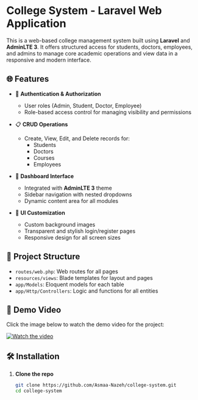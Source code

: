 # College System - Laravel Web Application

This is a web-based college management system built using **Laravel** and **AdminLTE 3**. It offers structured access for students, doctors, employees, and admins to manage core academic operations and view data in a responsive and modern interface.

## 🌐 Features

- 🔐 **Authentication & Authorization**
  - User roles (Admin, Student, Doctor, Employee)
  - Role-based access control for managing visibility and permissions

- 📋 **CRUD Operations**
  - Create, View, Edit, and Delete records for:
    - Students
    - Doctors
    - Courses
    - Employees

- 🧭 **Dashboard Interface**
  - Integrated with **AdminLTE 3** theme
  - Sidebar navigation with nested dropdowns
  - Dynamic content area for all modules

- 🎨 **UI Customization**
  - Custom background images
  - Transparent and stylish login/register pages
  - Responsive design for all screen sizes

## 📂 Project Structure

- `routes/web.php`: Web routes for all pages
- `resources/views`: Blade templates for layout and pages
- `app/Models`: Eloquent models for each table
- `app/Http/Controllers`: Logic and functions for all entities

## 🎥 Demo Video

Click the image below to watch the demo video for the project:

[![Watch the video](https://i.imgur.com/UXP4l5N.png)](https://drive.google.com/file/d/1kcR4zd-07fBcxkNVeMY_AJGDzZnIlWPY/view?usp=drive_link)


## 🛠️ Installation

1. **Clone the repo**
   ```bash
   git clone https://github.com/Asmaa-Nazeh/college-system.git
   cd college-system
